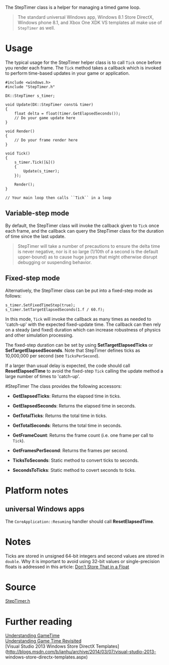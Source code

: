 The StepTimer class is a helper for managing a timed game loop.

> The standard universal Windows app, Windows 8.1 Store DirectX, Windows phone 8.1, and Xbox One XDK VS templates all make use of ``StepTimer`` as well.

# Usage

The typical usage for the StepTimer helper class is to call ``Tick`` once before you render each frame. The ``Tick`` method takes a callback which is invoked to perform time-based updates in your game or application.

    #include <windows.h>
    #include "StepTimer.h"
 
    DX::StepTimer s_timer;
 
    void Update(DX::StepTimer const& timer)
    {
        float delta = float(timer.GetElapsedSeconds());
        // Do your game update here
    }
 
    void Render()
    {
        // Do your frame render here
    }
 
    void Tick()
    {
        s_timer.Tick([&]()
        {
            Update(s_timer);
        });

        Render();
    }

    // Your main loop then calls ``Tick`` in a loop

## Variable-step mode
By default, the StepTimer class will invoke the callback given to ``Tick`` once each frame, and the callback can query the StepTimer class for the duration of time since the last update.

> StepTimer will take a number of precautions to ensure the delta time is never negative, nor is it so large (1/10th of a second is the default upper-bound) as to cause huge jumps that might otherwise disrupt debugging or suspending behavior.

## Fixed-step mode
Alternatively, the StepTimer class can be put into a fixed-step mode as follows:

    s_timer.SetFixedTimeStep(true);
    s_timer.SetTargetElapsedSeconds(1.f / 60.f);

In this mode, ``Tick`` will invoke the callback as many times as needed to 'catch-up' with the expected fixed-update time. The callback can then rely on a steady (and fixed) duration which can increase robustness of physics and other simulation processing.

The fixed-step duration can be set by using **SetTargetElapsedTicks** or **SetTargetElapsedSeconds**. Note that StepTimer defines ticks as 10,000,000 per second (see ``TicksPerSecond``).

If a larger than usual delay is expected, the code should call **ResetElapsedTime** to avoid the fixed-step ``Tick`` calling the update method a large number of times to 'catch-up'.

#StepTimer
The class provides the following accessors:

* **GetElapsedTicks**: Returns the elapsed time in ticks.
* **GetElapsedSeconds**: Returns the elapsed time in seconds.

* **GetTotalTicks**: Returns the total time in ticks.
* **GetTotalSeconds**: Returns the total time in seconds.

* **GetFrameCount**: Returns the frame count (i.e. one frame per call to ``Tick``).

* **GetFramesPerSecond**: Returns the frames per second.

* **TicksToSeconds**: Static method to convert ticks to seconds.
* **SecondsToTicks**: Static method to covert seconds to ticks.

# Platform notes

## universal Windows apps
The ``CoreApplication::Resuming`` handler should call **ResetElapsedTime**.

# Notes
Ticks are stored in unsigned 64-bit integers and second values are stored in ``double``. Why it is important to avoid using 32-bit values or single-precision floats is addressed in this article: [Don’t Store That in a Float](https://randomascii.wordpress.com/2012/02/13/dont-store-that-in-a-float/)

# Source

[StepTimer.h](https://raw.githubusercontent.com/walbourn/directx-vs-templates/master/d3d11game_win32/StepTimer.h)

# Further reading
[Understanding GameTime](http://blogs.msdn.com/b/shawnhar/archive/2007/07/25/understanding-gametime.aspx)  
[Understanding Game Time Revisited](http://blogs.msdn.com/b/chuckw/archive/2014/12/03/understanding-game-time-revisited.aspx)  
[Visual Studio 2013 Windows Store DirectX Templates](http://blogs.msdn.com/b/ianhu/archive/2014/03/07/visual-studio-2013- windows-store-directx-templates.aspx)  